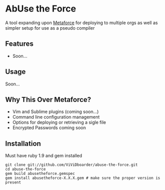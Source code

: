 AbUse the Force
===============

A tool expanding upon [Metaforce](https://github.com/ejholmes/metaforce) for deploying to
multiple orgs as well as simpler setup for use as a pseudo compiler

Features
--------
* Soon...

Usage
-----
Soon...

Why This Over Metaforce?
------------------------
* Vim and Sublime plugins (coming soon...)
* Command line configuration management
* Options for deploying or retrieving a sigle file
* Encrypted Passwords coming soon

Installation
------------
Must have ruby 1.9 and gem installed

    git clone git://github.com/ViViDboarder/abuse-the-force.git
    cd abuse-the-force
    gem build abusetheforce.gemspec
    gem install abusetheforce-X.X.X.gem # make sure the proper version is present

